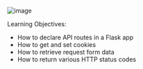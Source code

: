 ![image](https://github.com/user-attachments/assets/570c3865-d555-46b2-b45c-fb21284cee54)


Learning Objectives:

- How to declare API routes in a Flask app
- How to get and set cookies
- How to retrieve request form data
- How to return various HTTP status codes
